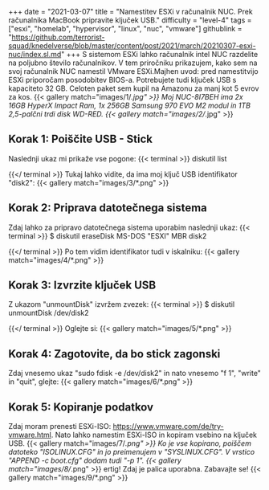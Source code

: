 +++
date = "2021-03-07"
title = "Namestitev ESXi v računalnik NUC. Prek računalnika MacBook pripravite ključek USB."
difficulty = "level-4"
tags = ["esxi", "homelab", "hypervisor", "linux", "nuc", "vmware"]
githublink = "https://github.com/terrorist-squad/knedelverse/blob/master/content/post/2021/march/20210307-esxi-nuc/index.sl.md"
+++
S sistemom ESXi lahko računalnik intel NUC razdelite na poljubno število računalnikov. V tem priročniku prikazujem, kako sem na svoj računalnik NUC namestil VMware ESXi.Majhen uvod: pred namestitvijo ESXi priporočam posodobitev BIOS-a. Potrebujete tudi ključek USB s kapaciteto 32 GB. Celoten paket sem kupil na Amazonu za manj kot 5 evrov za kos.
{{< gallery match="images/1/*.jpg" >}}
Moj NUC-8I7BEH ima 2x 16GB HyperX Impact Ram, 1x 256GB Samsung 970 EVO M2 modul in 1TB 2,5-palčni trdi disk WD-RED.
{{< gallery match="images/2/*.jpg" >}}

## Korak 1: Poiščite USB - Stick
Naslednji ukaz mi prikaže vse pogone:
{{< terminal >}}
diskutil list

{{</ terminal >}}
Tukaj lahko vidite, da ima moj ključ USB identifikator "disk2":
{{< gallery match="images/3/*.png" >}}

## Korak 2: Priprava datotečnega sistema
Zdaj lahko za pripravo datotečnega sistema uporabim naslednji ukaz:
{{< terminal >}}
$ diskutil eraseDisk MS-DOS "ESXI" MBR disk2

{{</ terminal >}}
Po tem vidim identifikator tudi v iskalniku:
{{< gallery match="images/4/*.png" >}}

## Korak 3: Izvrzite ključek USB
Z ukazom "unmountDisk" izvržem zvezek:
{{< terminal >}}
$ diskutil unmountDisk /dev/disk2

{{</ terminal >}}
Oglejte si:
{{< gallery match="images/5/*.png" >}}

## Korak 4: Zagotovite, da bo stick zagonski
Zdaj vnesemo ukaz "sudo fdisk -e /dev/disk2" in nato vnesemo "f 1", "write" in "quit", glejte:
{{< gallery match="images/6/*.png" >}}

## Korak 5: Kopiranje podatkov
Zdaj moram prenesti ESXi-ISO: https://www.vmware.com/de/try-vmware.html. Nato lahko namestim ESXi-ISO in kopiram vsebino na ključek USB.
{{< gallery match="images/7/*.png" >}}
Ko je vse kopirano, poiščem datoteko "ISOLINUX.CFG" in jo preimenujem v "SYSLINUX.CFG". V vrstico "APPEND -c boot.cfg" dodam tudi "-p 1".
{{< gallery match="images/8/*.png" >}}
ertig! Zdaj je palica uporabna. Zabavajte se!
{{< gallery match="images/9/*.png" >}}